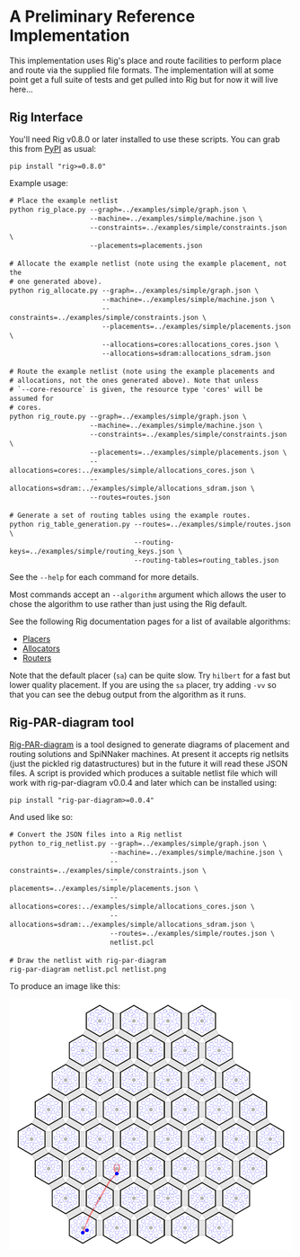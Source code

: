 A Preliminary Reference Implementation
======================================

This implementation uses Rig's place and route facilities to perform place and
route via the supplied file formats. The implementation will at some point get
a full suite of tests and get pulled into Rig but for now it will live here...

Rig Interface
-------------

You'll need Rig v0.8.0 or later installed to use these scripts. You can grab
this from [PyPI](https://pypi.python.org/pypi/rig/) as usual:

    pip install "rig>=0.8.0"

Example usage:

    # Place the example netlist
    python rig_place.py --graph=../examples/simple/graph.json \
                        --machine=../examples/simple/machine.json \
                        --constraints=../examples/simple/constraints.json \
                        --placements=placements.json
    
    # Allocate the example netlist (note using the example placement, not the
    # one generated above).
    python rig_allocate.py --graph=../examples/simple/graph.json \
                           --machine=../examples/simple/machine.json \
                           --constraints=../examples/simple/constraints.json \
                           --placements=../examples/simple/placements.json \
                           --allocations=cores:allocations_cores.json \
                           --allocations=sdram:allocations_sdram.json
    
    # Route the example netlist (note using the example placements and
    # allocations, not the ones generated above). Note that unless
    # `--core-resource` is given, the resource type 'cores' will be assumed for
    # cores.
    python rig_route.py --graph=../examples/simple/graph.json \
                        --machine=../examples/simple/machine.json \
                        --constraints=../examples/simple/constraints.json \
                        --placements=../examples/simple/placements.json \
                        --allocations=cores:../examples/simple/allocations_cores.json \
                        --allocations=sdram:../examples/simple/allocations_sdram.json \
                        --routes=routes.json
    
    # Generate a set of routing tables using the example routes.
    python rig_table_generation.py --routes=../examples/simple/routes.json \
                                   --routing-keys=../examples/simple/routing_keys.json \
                                   --routing-tables=routing_tables.json

See the `--help` for each command for more details.

Most commands accept an `--algorithm` argument which allows the user to chose
the algorithm to use rather than just using the Rig default.

See the following Rig documentation pages for a list of available algorithms:

* [Placers](http://rig.readthedocs.org/en/stable/place_and_route/placement_algorithms.html)
* [Allocators](http://rig.readthedocs.org/en/stable/place_and_route/allocation_algorithms.html)
* [Routers](http://rig.readthedocs.org/en/stable/place_and_route/routing_algorithms.html)

Note that the default placer (`sa`) can be quite slow. Try `hilbert` for a fast
but lower quality placement. If you are using the `sa` placer, try adding `-vv`
so that you can see the debug output from the algorithm as it runs.


Rig-PAR-diagram tool
--------------------

[Rig-PAR-diagram](https://github.com/project-rig/rig-par-diagram) is a tool
designed to generate diagrams of placement and routing solutions and SpiNNaker
machines. At present it accepts rig netlsits (just the pickled rig
datastructures) but in the future it will read these JSON files. A script is
provided which produces a suitable netlist file which will work with
rig-par-diagram v0.0.4 and later which can be installed using:

    pip install "rig-par-diagram>=0.0.4"

And used like so:

    # Convert the JSON files into a Rig netlist
    python to_rig_netlist.py --graph=../examples/simple/graph.json \
                             --machine=../examples/simple/machine.json \
                             --constraints=../examples/simple/constraints.json \
                             --placements=../examples/simple/placements.json \
                             --allocations=cores:../examples/simple/allocations_cores.json \
                             --allocations=sdram:../examples/simple/allocations_sdram.json \
                             --routes=../examples/simple/routes.json \
                             netlist.pcl
    
    # Draw the netlist with rig-par-diagram
    rig-par-diagram netlist.pcl netlist.png

To produce an image like this:

![Example netlist figure](./netlist.png)
